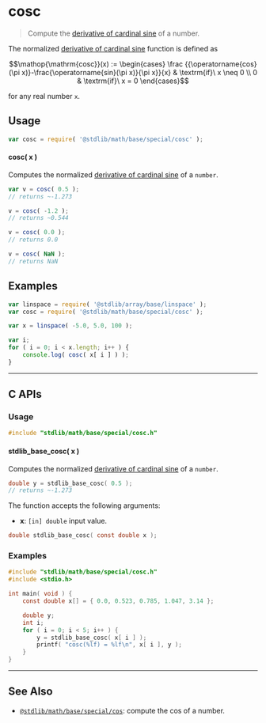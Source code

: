 <!--

@license Apache-2.0

Copyright (c) 2024 The Stdlib Authors.

Licensed under the Apache License, Version 2.0 (the "License");
you may not use this file except in compliance with the License.
You may obtain a copy of the License at

   http://www.apache.org/licenses/LICENSE-2.0

Unless required by applicable law or agreed to in writing, software
distributed under the License is distributed on an "AS IS" BASIS,
WITHOUT WARRANTIES OR CONDITIONS OF ANY KIND, either express or implied.
See the License for the specific language governing permissions and
limitations under the License.

-->

# cosc

> Compute the [derivative of cardinal sine][cosc] of a number.

<section class="intro">

The normalized [derivative of cardinal sine][cosc] function is defined as

<!-- <equation class="equation" label="eq:cosc_function" align="center" raw="\operatorname{cosc}(x) := \begin{cases} \frac{{\operatorname{cos}(\pi x)}-\frac{\operatorname{sin}(\pi x)}{\pi x}}{x} & \textrm{if}\ x \neq 0 \\ 0 & \textrm{if}\ x = 0 \end{cases}" alt="Cosc function"> -->

```math
\mathop{\mathrm{cosc}}(x) := \begin{cases} \frac {{\operatorname{cos}(\pi x)}-\frac{\operatorname{sin}(\pi x)}{\pi x}}{x} & \textrm{if}\ x \neq 0 \\ 0 & \textrm{if}\ x = 0 \end{cases}
```

<!-- <div class="equation" align="center" data-raw-text="\operatorname{cosc}(x) := \begin{cases} \frac {{\operatorname{cos}(\pi x)}-\frac{\operatorname{sin}(\pi x)}{\pi x}}{x} &amp; \textrm{if}\ x \neq 0 \\ 0 &amp; \textrm{if}\ x = 0 \end{cases}" data-equation="eq:cosc_function">
    <img src="https://cdn.jsdelivr.net/gh/stdlib-js/stdlib@bb29798906e119fcb2af99e94b60407a270c9b32/lib/node_modules/@stdlib/math/base/special/cosc/docs/img/equation_cosc_function.svg" alt="Cosc function">
    <br>
</div> -->

<!-- </equation> -->

for any real number `x`.

</section>

<!-- /.intro -->

<section class="usage">

## Usage

```javascript
var cosc = require( '@stdlib/math/base/special/cosc' );
```

#### cosc( x )

Computes the normalized [derivative of cardinal sine][cosc] of a `number`.

```javascript
var v = cosc( 0.5 );
// returns ~-1.273

v = cosc( -1.2 );
// returns ~0.544

v = cosc( 0.0 );
// returns 0.0

v = cosc( NaN );
// returns NaN
```

</section>

<!-- /.usage -->

<section class="examples">

## Examples

<!-- eslint no-undef: "error" -->

```javascript
var linspace = require( '@stdlib/array/base/linspace' );
var cosc = require( '@stdlib/math/base/special/cosc' );

var x = linspace( -5.0, 5.0, 100 );

var i;
for ( i = 0; i < x.length; i++ ) {
    console.log( cosc( x[ i ] ) );
}
```

</section>

<!-- /.examples -->

<!-- C interface documentation. -->

* * *

<section class="c">

## C APIs

<!-- Section to include introductory text. Make sure to keep an empty line after the intro `section` element and another before the `/section` close. -->

<section class="intro">

</section>

<!-- /.intro -->

<!-- C usage documentation. -->

<section class="usage">

### Usage

```c
#include "stdlib/math/base/special/cosc.h"
```

#### stdlib_base_cosc( x )

Computes the normalized [derivative of cardinal sine][cosc] of a `number`.

```c
double y = stdlib_base_cosc( 0.5 );
// returns ~-1.273
```

The function accepts the following arguments:

-   **x**: `[in] double` input value.

```c
double stdlib_base_cosc( const double x );
```

</section>

<!-- /.usage -->

<!-- C API usage notes. Make sure to keep an empty line after the `section` element and another before the `/section` close. -->

<section class="notes">

</section>

<!-- /.notes -->

<!-- C API usage examples. -->

<section class="examples">

### Examples

```c
#include "stdlib/math/base/special/cosc.h"
#include <stdio.h>

int main( void ) {
    const double x[] = { 0.0, 0.523, 0.785, 1.047, 3.14 };

    double y;
    int i;
    for ( i = 0; i < 5; i++ ) {
        y = stdlib_base_cosc( x[ i ] );
        printf( "cosc(%lf) = %lf\n", x[ i ], y );
    }
}
```

</section>

<!-- /.examples -->

</section>

<!-- /.c -->

<!-- Section for related `stdlib` packages. Do not manually edit this section, as it is automatically populated. -->

<section class="related">

* * *

## See Also

-   <span class="package-name">[`@stdlib/math/base/special/cos`][@stdlib/math/base/special/cos]</span><span class="delimiter">: </span><span class="description">compute the cos of a number.</span>

</section>

<!-- /.related -->

<!-- Section for all links. Make sure to keep an empty line after the `section` element and another before the `/section` close. -->

<section class="links">

[cosc]: https://en.wikipedia.org/wiki/cosc_function

<!-- <related-links> -->

[@stdlib/math/base/special/cos]: https://github.com/stdlib-js/stdlib/tree/develop/lib/node_modules/%40stdlib/math/base/special/cos

<!-- </related-links> -->

</section>

<!-- /.links -->
